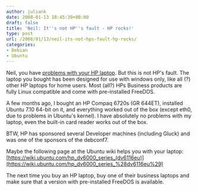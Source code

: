 ```yaml
---
author: juliank
date: 2008-01-13 18:45:39+00:00
draft: false
title: 'Neil: It''s not HP''s fault - HP rocks!'
type: post
url: /2008/01/13/neil-its-not-hps-fault-hp-rocks/
categories:
- Debian
- Ubuntu
---
```


Neil, you have [problems with your HP laptop](http://www.linux.codehelp.co.uk/serendipity/index.php?/archives/66-Partially-rescued-from-NVidia-horrors-by-Mepis-but-still-v.v.v.v.unhappy-with-HP..html). But this is not HP's fault. The laptop you bought has been designed for use with windows only, like all (?) other HP laptops for home users. Most (all?) HPs  Business products are fully Linux compatible and come with pre-installed FreeDOS.

A few months ago, I bought an HP Compaq 6720s (GR 644ET), installed Ubuntu 7.10 64-bit on it, and everything worked out of the box (except eth0, due to problems in Ubuntu's kernel). I have absolutely no problems with my laptop, even the built-in card reader works out of the box.

BTW, HP has sponsored several Developer machines (including Gluck) and was one of the sponsors of the debconf7.

Maybe the following page at the Ubuntu wiki helps you with your laptop: [https://wiki.ubuntu.com/hp_dv6000_series_(dv6116eu)](https://wiki.ubuntu.com/hp_dv6000_series_%28dv6116eu%29)

The next time you buy an HP laptop, buy one of their business laptops and make sure that a version with pre-installed FreeDOS is available.
